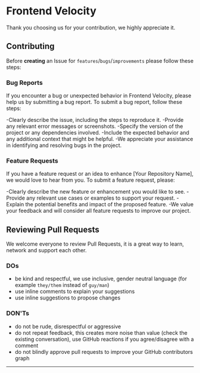 # Frontend Velocity

Thank you choosing us for your contribution, we highly appreciate it.

## Contributing
Before **creating** an Issue for `features`/`bugs`/`improvements` please follow these steps:

### Bug Reports
If you encounter a bug or unexpected behavior in Frontend Velocity, please help us by submitting a bug report. To submit a bug report, follow these steps:

-Clearly describe the issue, including the steps to reproduce it.
-Provide any relevant error messages or screenshots.
-Specify the version of the project or any dependencies involved.
-Include the expected behavior and any additional context that might be helpful.
-We appreciate your assistance in identifying and resolving bugs in the project.

### Feature Requests
If you have a feature request or an idea to enhance [Your Repository Name], we would love to hear from you. To submit a feature request, please:

-Clearly describe the new feature or enhancement you would like to see.
-Provide any relevant use cases or examples to support your request.
-Explain the potential benefits and impact of the proposed feature.
-We value your feedback and will consider all feature requests to improve our project.

## Reviewing Pull Requests

We welcome everyone to review Pull Requests, it is a great way to learn, network and support each other.

### DOs
- be kind and respectful, we use inclusive, gender neutral language (for example `they/them` instead of `guy/man`)
- use inline comments to explain your suggestions
- use inline suggestions to propose changes

### DON'Ts
- do not be rude, disrespectful or aggressive
- do not repeat feedback, this creates more noise than value (check the existing conversation), use GitHub reactions if you agree/disagree with a comment
- do not blindly approve pull requests to improve your GitHub contributors graph

---
